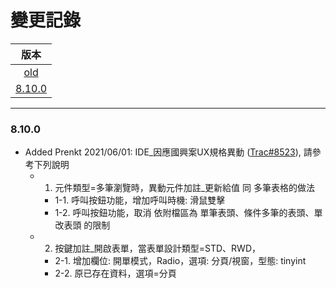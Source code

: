 變更記錄
===
| 版本 |
| :---: |
| [old](#old) |
| [8.10.0](#v8_10_0) |

***

### <a id='v8_10_0'></a>8.10.0
* Added Prenkt 2021/06/01: IDE_因應國興案UX規格異動 ([Trac#8523]), 請參考下列說明
    * 1. 元件類型=多筆瀏覽時，異動元件加註_更新給值 同 多筆表格的做法
        * 1-1. 呼叫按鈕功能，增加呼叫時機: 滑鼠雙擊
        * 1-2. 呼叫按鈕功能，取消 依附檔區為 單筆表頭、條件多筆的表頭、單改表頭 的限制
    * 2. 按鍵加註_開啟表單，當表單設計類型=STD、RWD，
        * 2-1. 增加欄位: 開單模式，Radio，選項: 分頁/視窗，型態: tinyint
        * 2-2. 原已存在資料，選項=分頁


<!-- 超連結 -->
[Trac#8523]: http://trac.uneec.com/trac/neco/ticket/8523 "#8523"


